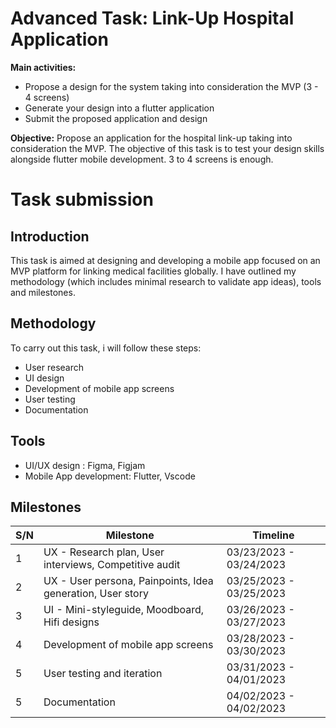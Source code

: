 # Advanced Task: Link-Up Hospital Application

**Main activities:**
- Propose a design for the system taking into consideration the MVP (3 - 4 screens)
- Generate your design into a flutter application
- Submit the proposed application and design

**Objective:**
Propose an application for the hospital link-up taking into consideration the MVP. The objective of this task is to test your design skills alongside flutter mobile development. 3 to 4 screens is enough.

# Task submission

## Introduction
This task is aimed at designing and developing a mobile app focused on an MVP platform for linking medical facilities globally. I have outlined my methodology (which includes minimal research to validate app ideas), tools and milestones. 

## Methodology
To carry out this task, i will follow these steps:
- User research
- UI design
- Development of mobile app screens
- User testing
- Documentation

## Tools
- UI/UX design : Figma, Figjam
- Mobile App development: Flutter, Vscode

## Milestones
| S/N | Milestone | Timeline |
| -- | -- | -- |
| 1 | UX -  Research plan, User interviews, Competitive audit | 03/23/2023 - 03/24/2023 |
| 2 | UX -  User persona, Painpoints, Idea generation, User story | 03/25/2023 - 03/25/2023 |
| 3 | UI - Mini-styleguide, Moodboard, Hifi designs | 03/26/2023 - 03/27/2023 |
| 4 | Development of mobile app screens | 03/28/2023 - 03/30/2023 |
| 5 | User testing and iteration | 03/31/2023 - 04/01/2023 |
| 5 | Documentation | 04/02/2023 - 04/02/2023 |

